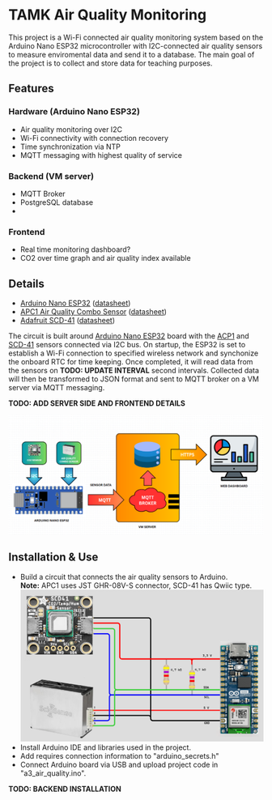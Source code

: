 # TAMK Air Quality Monitoring

This project is a Wi-Fi connected air quality monitoring system based on the Arduino Nano ESP32 microcontroller with I2C-connected air quality sensors to measure enviromental data and send it to a database. The main goal of the project is to collect and store data for teaching purposes.

## Features

### Hardware (Arduino Nano ESP32)
 - Air quality monitoring over I2C
 - Wi-Fi connectivity with connection recovery
 - Time synchronization via NTP
 - MQTT messaging with highest quality of service

### Backend (VM server)
 - MQTT Broker
 - PostgreSQL database
 -

### Frontend
 - Real time monitoring dashboard?
 - CO2 over time graph and air quality index available

## Details

 - [Arduino Nano ESP32](https://store.arduino.cc/products/nano-esp32) ([datasheet](https://docs.arduino.cc/resources/datasheets/ABX00083-datasheet.pdf))
 - [APC1 Air Quality Combo Sensor](https://www.sciosense.com/apc1-air-quality-combo-sensor/) ([datasheet](https://www.sciosense.com/wp-content/uploads/2024/07/APC1-Datasheet.pdf))
 - [Adafruit SCD-41](https://www.adafruit.com/product/5190) ([datasheet](https://cdn-learn.adafruit.com/downloads/pdf/adafruit-scd-40-and-scd-41.pdf))

 The circuit is built around [Arduino Nano ESP32](https://store.arduino.cc/products/nano-esp32) board with the [ACP1](https://www.sciosense.com/apc1-air-quality-combo-sensor/) and [SCD-41](https://www.adafruit.com/product/5190) sensors connected via I2C bus. On startup, the ESP32 is set to establish a Wi-Fi connection to specified wireless network and synchonize the onboard RTC for time keeping. Once completed, it will read data from the sensors on **TODO: UPDATE INTERVAL** second intervals. Collected data will then be transformed to JSON format and sent to MQTT broker on a VM server via MQTT messaging.

 **TODO: ADD SERVER SIDE AND FRONTEND DETAILS**

 ![diagram](Images/diagram.png)

## Installation & Use

- Build a circuit that connects the air quality sensors to Arduino.  
**Note:** APC1 uses JST GHR-08V-S connector, SCD-41 has Qwiic type.  
![Circuit](Images/circuit.png)
- Install Arduino IDE and libraries used in the project.
- Add requires connection information to "arduino_secrets.h" 
- Connect Arduino board via USB and upload project code in "a3_air_quality.ino".

**TODO: BACKEND INSTALLATION**

